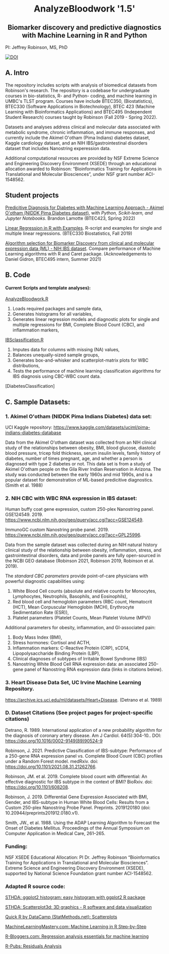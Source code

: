 <h1 align="center">
AnalyzeBloodwork '1.5'</h1>
<h2 align="center">
Biomarker discovery and predictive diagnostics with Machine Learning in R and Python</h2>

PI: Jeffrey Robinson, MS, PhD

[![DOI](https://zenodo.org/badge/203414088.svg)](https://zenodo.org/badge/latestdoi/203414088)

## A. Intro
The repository includes scripts with analysis of biomedical datasets from Robinson's research.  The repository is a codebase for undergraduate courses in bio-statistics, R- and Python- coding, and machine learning in UMBC's TLST program.  Courses have include BTEC350, (Biostatistics), BTEC330 (Software Applications in Biotechnology), BTEC 423 (Machine Learning with Bioinformatics Applications) and BTEC495 (Independent Student Research) courses taught by Robinson (Fall 2019 - Spring 2022). 

Datasets and analyses address clinical and molecular data associated with metabolic syndrome, chronic inflammation, and immune responses, and currently include the Akimel O'otham (Pima Indians) diabetes dataset, Kaggle cardiology dataset, and an NIH IBS/gastrointestinal disorders dataset that includes Nanostring experession data.

Additional computational resources are provided by NSF Extreme Science and Engineering Discovery Environment (XSEDE) through an educational allocation awarded to Robinson: “Bioinformatics Training for Applications in Translational and Molecular Biosciences”, under NSF grant number ACI-1548562.  

## Student projects

[Predicitive Diagnosis for Diabetes with Machine Learning Approach - Akimel O'otham (NIDDK Pima Diabetes dataset)](Content/Ookem_Diabetes.md), with *Python, Scikit-learn, and Jupyter Notebooks*.  Brandon Lamotte (BTEC423, Spring 2022)

[Linear Regression in R with Examples](Content/LinearRegressionR.md). R-script and examples for single and multiple linear regressions. (BTEC330 Biostatistics, Fall 2019)

[Algorithm selection for Biomarker Discovery from clinical and molecular expression data (ML) - NIH IBS dataset](Content/MLselection_CaretR.md). Compare performance of Machine Learning algorithms with R and Caret package. (Acknowledgements to Daniel Gidron, BTEC495 intern, Summer 2021) 


## B. Code

#### Current Scripts and template analyses): 
[AnalyzeBloodwork.R](scripts/AnalyzeBloodwork.R) 
1) Loads required packages and sample data,
2) Generates histograms for all variables, 
3) Generates linear regression models and diagnostic plots for single and multiple regressions for BMI, Complete Blood Count (CBC), and inflammation markers,  


[IBSclassification.R](scripts/IBSclassification.R)
1) Imputes data for columns with missing (NA) values, 
2) Balances unequally-sized sample groups, 
3) Generates box-and-whisker and scatterplot-matrix plots for WBC distributions,
4) Tests the performance of machine learning classification algorithms for IBS diagnosis using CBC-WBC count data.

[DiabetesClassification]

## C. Sample Datasets:

### 1. Akimel O'otham (NIDDK Pima Indians Diabetes) data set:
UCI Kaggle repository: https://www.kaggle.com/datasets/uciml/pima-indians-diabetes-database

Data from the Akimel O'otham dataset was collected from an NIH clinical study of the relationships between obesity, BMI, blood glucose, diastolic blood pressure, tricep fold thickness, serum insulin levels, family history of diabetes, number of times pregnant, age, and whether a person is diagnosed with type 2 diabetes or not. This data set is from a study of Akimel O'otham people on the Gila River Indian Reservation in Arizona. The study was conducted between the early 1960s and mid 1990s, and is a popular dataset for demonstration of ML-based predicitive diagnostics. (Smith et al. 1988)


### 2. NIH CBC with WBC RNA expression in IBS dataset:

Human buffy coat gene expression, custom 250-plex Nanostring panel. GSE124549. 2019. <br>
https://www.ncbi.nlm.nih.gov/geo/query/acc.cgi?acc=GSE124549.  

ImmunoGC custom Nanostring probe panel. 2019.  https://www.ncbi.nlm.nih.gov/geo/query/acc.cgi?acc=GPL25996. 

Data from the sample dataset was collected during an NIH natural history clinical study of the relationship between obesity, inflammation, stress, and gastrointestinal disorders, data and probe panels are fully open-sourced in the NCBI GEO database (Robinson 2021, Robinson 2019, Robinson et al. 2019).  

The <em>standard CBC parameters</em> provide point-of-care physicians with powerful diagnostic capabilities using: 
1) White Blood Cell counts (absolute and relative counts for Monocytes, Lymphocytes, Neutrophils, Basophils, and Eosinophils), 
2) Red blood cell and hemoglobin parameters (RBC count, Hematocrit (HCT), Mean Corpuscular Hemoglobin (MCH), Erythrocyte Sedimentation Rate (ESR)), 
3) Platelet parameters (Platelet Counts, Mean Platelet Volume (MPV))

Additional parameters for obesity, inflammation, and GI-associated pain:
1) Body Mass Index (BMI), 
2) Stress hormones: Cortisol and ACTH,
3) Inflammation markers: C-Reactive Protein (CRP), sCD14, Lipopolysaccharide Binding Protein (LBP),
4) Clinical diagnoses of subtypes of Irritable Bowel Syndrome (IBS)
5) Nanostring White Blood Cell RNA expression data: an associated 250-gene panel of Nanostring RNA expression data (links in citations below).

### 3. Heart Disease Data Set, UC Irvine Machine Learning Repository. 
https://archive.ics.uci.edu/ml/datasets/Heart+Disease. (Detrano et al. 1989)


### D. Dataset Citations (See project pages for project-specific citations)
Detrano, R. 1989. International application of a new probability algorithm for the diagnosis of coronary artery disease. Am J Cardiol. 64(5):304-10.. DOI: https://doi.org/10.1016/0002-9149(89)90524-9

Robinson, J. 2021. Predictive Classification of IBS-subtype: Performance of a 250-gene RNA expression panel vs. Complete Blood Count (CBC) profiles under a Random Forest model. medRxiv. doi: https://doi.org/10.1101/2021.08.31.21262766. 

Robinson, JM. et al. 2019. Complete blood count with differential: An effective diagnostic for IBS subtype in the context of BMI? BioRxiv. doi: https://doi.org/10.1101/608208.

Robinson, J. 2019. Differential Gene Expression Associated with BMI, Gender, and IBS-subtype in Human White Blood Cells: Results from a Custom 250-plex Nanostring Probe Panel. Preprints. 2019120180 (doi: 10.20944/preprints201912.0180.v1).

Smith, JW., et al. 1988. Using the ADAP Learning Algorithm to Forecast the Onset of Diabetes Mellitus. Proceedings of the Annual Symposium on Computer Application in Medical Care, 261–265.

### Funding:
NSF XSEDE Educational Allocation: PI Dr. Jeffrey Robinson  “Bioinformatics Training for Applications in Translational and Molecular
Biosciences”. Extreme Science and Engineering Discovery Environment (XSEDE), supported by National Science
Foundation grant number ACI-1548562.

### Adapted R source code:
[STHDA: ggplot2 histogram: easy histogram with ggplot2 R package](http://www.sthda.com/english/articles/40-regression-analysis/167-simple-linear-regression-in-r/)

[STHDA: Scatterplot3d: 3D graphics - R software and data visualization](http://www.sthda.com/english/wiki/scatterplot3d-3d-graphics-r-software-and-data-visualization)

[Quick R by DataCamp (StatMethods.net): Scatterplots](https://www.statmethods.net/graphs/scatterplot.html)

[MachineLearningMastery.com: Machine Learning in R Step-by-Step](https://machinelearningmastery.com/machine-learning-in-r-step-by-step/)

[R-Bloggers.com: Regression analysis essentials for machine learning](https://www.r-bloggers.com/2018/03/regression-analysis-essentials-for-machine-learning/)

[R-Pubs: Residuals Analysis](https://rpubs.com/iabrady/residual-analysis)
